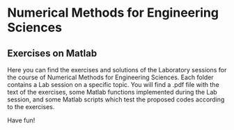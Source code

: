 # Numerical Methods for Engineering Sciences 
## Exercises on Matlab
Here you can find the exercises and solutions of the Laboratory sessions for the course of Numerical Methods for Engineering Sciences. Each folder contains a Lab session on a specific topic. You will find a .pdf file with the text of the exercises, some Matlab functions implemented during the Lab session, and some Matlab scripts which test the proposed codes according to the exercises.

Have fun!
